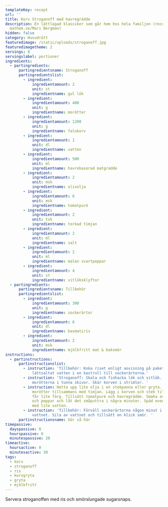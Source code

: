 ```yaml
---
templateKey: recept
url: ''
title: Korv Stroganoff med havregrädde
description: En lättlagad klassiker som går hem hos hela familjen (recept från
  mathem.se/Mari Bergman)
hidden: false
category: Huvudrätt
featuredimage: /static/uploads/stroganoff.jpg
featuredimagetheme: 2
servings: 8
servingslabel: portioner
ingredients:
  - partingredients:
      partingredientsname: Stroganoff
      partingredientslist:
        - ingredient:
            ingredientamount: 2
            unit: st
            ingredientname: gul lök
        - ingredient:
            ingredientamount: 400
            unit: g
            ingredientname: morötter
        - ingredient:
            ingredientamount: 1200
            unit: g
            ingredientname: falukorv
        - ingredient:
            ingredientamount: 1
            unit: dl
            ingredientname: vatten
        - ingredient:
            ingredientamount: 500
            unit: ml
            ingredientname: havrebaserad matgrädde
        - ingredient:
            ingredientamount: 2
            unit: msk
            ingredientname: olivolja
        - ingredient:
            ingredientamount: 6
            unit: msk
            ingredientname: tomatpuré
        - ingredient:
            ingredientamount: 2
            unit: tsk
            ingredientname: torkad timjan
        - ingredient:
            ingredientamount: 2
            unit: ml
            ingredientname: salt
        - ingredient:
            ingredientamount: 2
            unit: ml
            ingredientname: malen svartpeppar
        - ingredient:
            ingredientamount: 4
            unit: st
            ingredientname: vitlöksklyftor
  - partingredients:
      partingredientsname: Tillbehör
      partingredientslist:
        - ingredient:
            ingredientamount: 300
            unit: g
            ingredientname: sockerärtor
        - ingredient:
            ingredientamount: 6
            unit: dl
            ingredientname: basmatiris
        - ingredient:
            ingredientamount: 2
            unit: msk
            ingredientname: mjölkfritt mat & baksmör
instructions:
  - partinstructions:
      partinstructionslist:
        - instruction: 'Tillbehör: Koka riset enligt anvisning på paketet. Koka upp lite
            lättsaltat vatten i en kastrull till sockerärtorna.'
        - instruction: 'Stroganoff: Skala och finhacka lök och vitlök. Skala och skiva
            morötterna i tunna skivor. Skär korven i strimlor. '
        - instruction: Hetta upp lite olja i en stekpanna eller gryta. Bryn lök och
            morötter tillsammans med timjan. Lägg i korven och stek tills den
            får lite färg. Tillsätt tomatpuré och havregrädde. Smaka av med salt
            och peppar och låt det småputtra i några minuter. Späd eventuellt
            med lite vatten.
        - instruction: 'Tillbehör: Förväll sockerärtorna någon minut i det kokande
            vattnet. Sila av vattnet och tillsätt en klick smör. '
      partinstructionsname: Gör så här
timepassive:
  dayspassive: 0
  hourspassive: 0
  minutespassive: 20
timeactive:
  hoursactive: 0
  minutesactive: 30
tags:
  - korv
  - stroganoff
  - ris
  - korvgryta
  - gryta
  - mjölkfritt
---
```


S﻿ervera stroganoffen med ris och smörslungade sugarsnaps.

